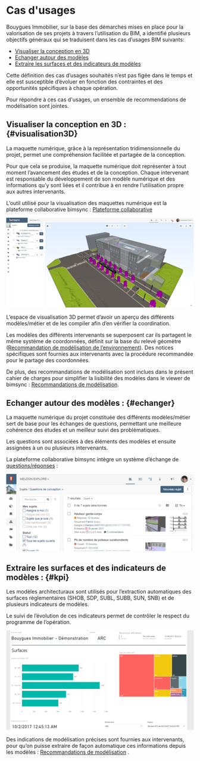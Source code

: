 # Cas d'usages

Bouygues Immobilier, sur la base des démarches mises en place pour la valorisation de ses projets à travers l’utilisation du BIM, a identifié plusieurs objectifs généraux qui se traduisent dans les cas d’usages BIM suivants:

* [Visualiser la conception en 3D](cas-dusages.md#visualisation3D)
* [Echanger autour des modèles](cas-dusages.md#echanger)
* [Extraire les surfaces et des indicateurs de modèles](cas-dusages.md#kpi)

Cette définition des cas d’usages souhaités n’est pas figée dans le temps et elle est susceptible d’évoluer en fonction des contraintes et des opportunités spécifiques à chaque opération.

Pour répondre à ces cas d'usages, un ensemble de recommendations de modélisation sont jointes.

## Visualiser la conception en 3D : {#visualisation3D}

La maquette numérique, grâce à la représentation tridimensionnelle du projet, permet une compréhension facilitée et partagée de la conception.

Pour que cela se produise, la maquette numérique doit représenter à tout moment l’avancement des études et de la conception. Chaque intervenant est responsable du développement de son modèle numérique et des informations qu’y sont liées et il contribue à en rendre l’utilisation propre aux autres intervenants.

L’outil utilisé pour la visualisation des maquettes numérique est la plateforme collaborative bimsync : [Plateforme collaborative](plateforme-collaborative/)

![](.gitbook/assets/cas_01.png)

L’espace de visualisation 3D permet d’avoir un aperçu des différents modèles/métier et de les compiler afin d’en vérifier la coordination.

Les modèles des différents intervenants se superposent car ils partagent le même système de coordonnées, définit sur la base du relevé géomètre \([Recommandation de modélisation de l’environnement](https://github.com/bim-bouygues-immobilier/bim-execution-plan/tree/2dd2261d87ee479acc1e366a1ddfa150bab032ec/02_Modelisation/01_geometre/modelisation-rvt.md)\). Des notices spécifiques sont fournies aux intervenants avec la procédure recommandée pour le partage des coordonnées.

De plus, des recommandations de modélisation sont inclues dans le présent cahier de charges pour simplifier la lisibilité des modèles dans le viewer de bimsync : [Recommandations de modélisation](recommandations-de-modelisation/).

## Echanger autour des modèles : {#echanger}

La maquette numérique du projet constituée des différents modèles/métier sert de base pour les échanges de questions, permettant une meilleure cohérence des études et un meilleur suivi des problématiques.

Les questions sont associées à des éléments des modèles et ensuite assignées à un ou plusieurs intervenants.

La plateforme collaborative bimsync intègre un système d’échange de [questions/réponses](https://github.com/bim-bouygues-immobilier/bim-execution-plan/tree/2dd2261d87ee479acc1e366a1ddfa150bab032ec/03_bimsync/Poser-et-repondre-aux-questions.md) :

![](.gitbook/assets/cas_02.png)

## Extraire les surfaces et des indicateurs de modèles : {#kpi}

Les modèles architecturaux sont utilisés pour l’extraction automatiques des surfaces règlementaires \(SHOB, SDP, SUBL, SUBB, SUN, SNB\) et de plusieurs indicateurs de modèles.

Le suivi de l’évolution de ces indicateurs permet de contrôler le respect du programme de l’opération.

![](.gitbook/assets/cas_03.png)

Des indications de modélisation précises sont fournies aux intervenants, pour qu’on puisse extraire de façon automatique ces informations depuis les modèles : [Recommandations de modélisation](recommandations-de-modelisation/) .

